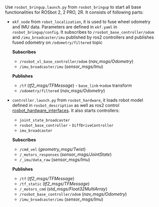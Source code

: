 Use `rosbot_bringup.launch.py` from `rosbot_bringup` to start all base functionalities for ROSbot 2, 2 PRO, 2R. It consists of following parts:

- `ekf_node` from `robot_localization`, it is used to fuse wheel odometry and IMU data. Parameters are defined in `ekf.yaml` in `rosbot_bringup/config`. It subscribes to `/rosbot_base_controller/odom` and `/imu_broadcaster/imu` published by ros2 controllers and publishes fused odometry on `/odometry/filtered` topic

  **Subscribes**
  - `/rosbot_xl_base_controller/odom` (_nav_msgs/Odometry_)
  - `/imu_broadcaster/imu` (_sensor_msgs/Imu_)

  **Publishes**
  - `/tf` (_tf2_msgs/TFMessage_) - `base_link`->`odom` transform
  - `/odometry/filtered` (_nav_msgs/Odometry_)


- `controller.launch.py` from `rosbot_hardware`, it loads robot model defined in `rosbot_description` as well as ros2 control [rosbot_hardware_interfaces](https://github.com/husarion/rosbot_hardware_interfaces). It also starts controllers:
  * `joint_state_broadcaster`
  * `rosbot_base_controller` - `DiffDriveController`
  * `imu_broadcaster`

  **Subscribes**
  - `/cmd_vel` (_geometry_msgs/Twist_)
  - `/_motors_responses` (_sensor_msgs/JointState_)
  - `/_imu/data_raw` (_sensor_msgs/Imu_)

  **Publishes**
  - `/tf` (_tf2_msgs/TFMessage_)
  - `/tf_static` (_tf2_msgs/TFMessage_)
  - `/_motors_cmd` (_std_msgs/Float32MultiArray_)
  - `/rosbot_base_controller/odom` (_nav_msgs/Odometry_)
  - `/imu_broadcaster/imu` (_sensor_msgs/Imu_)